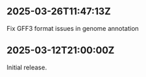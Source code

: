 ## 2025-03-26T11:47:13Z

Fix GFF3 format issues in genome annotation


## 2025-03-12T21:00:00Z

Initial release.
